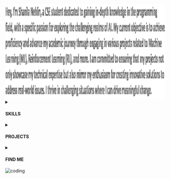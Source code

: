<img align="left" alt="coding" height= "300" width="580" src="./Animation.gif">

<div height="300" width="50"></div>


 <details close >
 <summary><h4>SKILLS</h4></summary>
<table>
 <td><img src="https://github-readme-stats.vercel.app/api/top-langs/?username=nehlinshanila&layout=donut-vertical&langs_count=10&theme=tokyonight_duo&title_color=fea9f7&text_color=a8b7ff&bg_color=0D1117&hide_border=true&locale=en" alt="nehlinshanila" height= "100%" width="100%"/>
  
<td>

   Languages & Backend Development :
    <img  src="https://img.shields.io/badge/C-151824.svg?style=flat-square&logo=c">
    <img src="https://img.shields.io/badge/C++-151824.svg?style=flat-square&logo=c%2B%2B&logoColor=302b63">
    <img  src="https://img.shields.io/badge/Java-151824.svg?style=flat-square&logo=java">
    <img  src="https://img.shields.io/badge/JavaScript-151824?style=flat-square&logo=javascript">
    <img  src="https://img.shields.io/badge/PHP-151824?style=flat-square&logo=php">
    <img  src="https://img.shields.io/badge/Python-151824?style=flat-square&logo=python">
  
   Frontend Development :
    <img src="https://img.shields.io/badge/HTML5-151824?style=flat-square&logo=html5">
    <img  src="https://img.shields.io/badge/CSS3-151824?style=flat-square&logo=css3&logoColor=EF629F">
    <img  src="https://img.shields.io/badge/Bootstrap-151824?style=flat-square&logo=bootstrap">
    <img src="https://img.shields.io/badge/Threejs-151824?style=flat-square&logo=three.js">
    <img  src="https://img.shields.io/badge/SASS-151824.svg?style=flat-square&logo=SASS">
    <img  src="https://img.shields.io/badge/Markdown-151824?style=flat-square&logo=markdown&logoColor=44A08D">
    
   Framework & Database :
    <img src="https://img.shields.io/badge/Django-151824.svg?style=flat-square&logo=django&logoColor=614385">
    <img  src="https://img.shields.io/badge/React.js-151824?style=flat-square&logo=react">
    <img src="https://img.shields.io/badge/React.native-151824?style=flat-square&logo=react">
    <img src="https://img.shields.io/badge/MySQL-151824?style=flat-square&logo=mysql">
    <img src="https://img.shields.io/badge/SQLite-151824?style=flat-square&logo=sqlite&logoColor=77A1D3">
    
   Softwares :
    <img src="https://img.shields.io/badge/AdobeIllustrator-151824.svg?style=flat-square&logo=adobeillustrator">
    <img src="https://img.shields.io/badge/AdobePhotoshop-151824.svg?style=flat-square&logo=adobephotoshop">
    <img src="https://img.shields.io/badge/Blender-151824.svg?style=flat-square&logo=blender">
    <img src="https://img.shields.io/badge/Canva-151824.svg?style=flat-square&logo=Canva">
    <img src="https://img.shields.io/badge/Krita-151824?style=flat-square&logo=krita">
    

<p><img float="left" src="https://github-readme-streak-stats.herokuapp.com/?user=nehlinshanila&theme=tokyonight_duo&hide_border=true" alt="nehlinshanila" height="110em"/><img float="left" src="https://github-readme-stats-sigma-five.vercel.app/api?username=nehlinshanila&show_icons=true&theme=tokyonight_duo&title_color=fea9f7&text_color=a8b7ff&bg_color=0D1117&hide_border=true&locale=en" alt="nehlinshanila" height="110em"/></p>

</td>
</table>
</details>
  <details close>
  <summary><h4>PROJECTS</h4></summary>

| Project | Description |
| --- | --- |
| <h2 align="center"><a href="https://github.com/nehlinshanila/Digital-Hearing-Aid--CSE299">Digital Hearing Aid</a></h2> | <p style="background-color: #f1f1f1;">App for people with hearing aid disability and autism that takes input sound and then processes, suppresses extreme loud sudden sounds, and finally amplifies the output according to the user’s need.</p> |
| <h2 align="center"><a href="https://github.com/nehlinshanila/Synchronization-Software--CSE327">Synchronization Software</a></h2> | <p style="background-color: #f1f1f1;">A user-friendly software application that allows users to synchronize and share any kind of data across multiple devices and operating systems for increased productivity and efficiency.</p> |
| <h2 align="center"><a href="https://github.com/nehlinshanila/Activity-Selection-Problem--CSE373">Activity Selection Problem</a></h2> | <p style="background-color: #f1f1f1;">Implementation of the Activity Selection Problem using the Merge Sort algorithm with greedy approach while selecting a maximum number of non-overlapping activities from a given random array generated activities with their own start time and an end time.</p> |
| <h2 align="center"><a href="https://github.com/nehlinshanila/Blood-Donation-Management-System--CSE311">Blood Donation Management System</a></h2> | <p style="background-color: #f1f1f1;">Web-based system that helps the users with the information of different blood types and how they can be utilized in the blood bank to help several clients that are in need.</p> |

</details>
  <details close>
  <summary><h4>FIND ME</h6></summary>
 
<a href="https://linkedin.com/in/nehlinshanila" target="blank"><img align="center" src="https://raw.githubusercontent.com/rahuldkjain/github-profile-readme-generator/master/src/images/icons/Social/linked-in-alt.svg" alt="www.linkedin.com/in/nehlinshanila" height="23em" /></a>
<a href="https://www.instagram.com/nehlinstudio/" target="blank"><img align="center" src="https://raw.githubusercontent.com/rahuldkjain/github-profile-readme-generator/master/src/images/icons/Social/instagram.svg" alt="https://www.instagram.com/nehlinstudio/" height="23em" /></a>
<a href="https://discord.gg/shanila#8501" target="blank"><img align="center" src="https://raw.githubusercontent.com/rahuldkjain/github-profile-readme-generator/master/src/images/icons/Social/discord.svg" alt="shanila#8501" height="23em" /></a>
<a href="https://www.facebook.com/shanila.nehlin" target="blank"><img align="center" src="https://raw.githubusercontent.com/rahuldkjain/github-profile-readme-generator/master/src/images/icons/Social/facebook.svg" alt="https://www.facebook.com/shanila.nehlin" height="23em" /></a>
<a href="https://www.hackerrank.com/shanila_nehlin" target="blank"><img align="center" src="https://raw.githubusercontent.com/rahuldkjain/github-profile-readme-generator/master/src/images/icons/Social/hackerrank.svg" alt="shanila_nehlin" height="23em"  /></a>
<a href="https://codeforces.com/profile/shanila.nehlin" target="blank"><img align="center" src="https://raw.githubusercontent.com/rahuldkjain/github-profile-readme-generator/master/src/images/icons/Social/codeforces.svg" alt="shanila.nehlin" height="23em" /></a> 

</details>

<img align="left" alt="coding" height= "100" width="150" src="https://thumbs.gfycat.com/BigGranularLamprey.webp">
